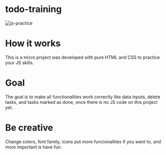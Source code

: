 # todo-training
![js-practice](https://github.com/gustavolisboa10/todo-training/assets/114710706/43ec6b3f-12b9-4435-b218-c1a119afd4aa)

# How it works
This is a micro project was developed with pure HTML and CSS to practice your JS skills.
# Goal
The goal is to make all functionalities work correctly like data inputs, delete tasks, and tasks marked as done, once there is no JS code on this project yet.
# Be creative
Change colors, font family, icons put more funcionalities if you want to, and more important is have fun.
